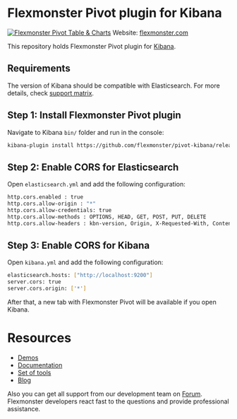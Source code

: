 # Flexmonster Pivot plugin for Kibana
[![Flexmonster Pivot Table & Charts](https://s3.amazonaws.com/flexmonster/github/fm-github-cover.png)](https://www.flexmonster.com/)
Website: [flexmonster.com](https://www.flexmonster.com/)

This repository holds Flexmonster Pivot plugin for [Kibana](https://www.elastic.co/products/kibana).

## Requirements

The version of Kibana should be compatible with Elasticsearch. For more details, check [support matrix](https://www.elastic.co/support/matrix#matrix_compatibility). 

## Step 1: Install Flexmonster Pivot plugin

Navigate to Kibana `bin/` folder and run in the console:

```bash
kibana-plugin install https://github.com/flexmonster/pivot-kibana/releases/download/v1.02/flexmonster_pivot-v1.02.zip
```

## Step 2: Enable CORS for Elasticsearch 

Open `elasticsearch.yml` and add the following configuration:

```bash
http.cors.enabled : true
http.cors.allow-origin : "*"
http.cors.allow-credentials: true
http.cors.allow-methods : OPTIONS, HEAD, GET, POST, PUT, DELETE
http.cors.allow-headers : kbn-version, Origin, X-Requested-With, Content-Type, Accept, Engaged-Auth-Token, Content-Length, Authorization
```

## Step 3: Enable CORS for Kibana

Open `kibana.yml` and add the following configuration:

```bash
elasticsearch.hosts: ["http://localhost:9200"]
server.cors: true
server.cors.origin: ['*']
```

After that, a new tab with Flexmonster Pivot will be available if you open Kibana.

# Resources
- [Demos](https://www.flexmonster.com/demos/)
- [Documentation](https://www.flexmonster.com/doc/)
- [Set of tools](https://www.flexmonster.com/set-of-tools/)
- [Blog](https://www.flexmonster.com/blog/)

Also you can get all support from our development team on [Forum](https://www.flexmonster.com/forum/). Flexmonster developers react fast to the questions and provide professional assistance.